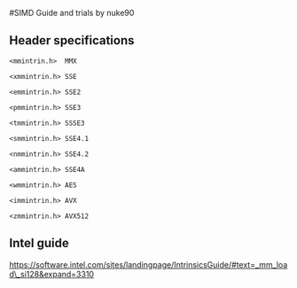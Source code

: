 #SIMD Guide and trials by nuke90

## Header specifications
```
<mmintrin.h>  MMX

<xmmintrin.h> SSE

<emmintrin.h> SSE2

<pmmintrin.h> SSE3

<tmmintrin.h> SSSE3

<smmintrin.h> SSE4.1

<nmmintrin.h> SSE4.2

<ammintrin.h> SSE4A

<wmmintrin.h> AES

<immintrin.h> AVX

<zmmintrin.h> AVX512

```

## Intel guide

https://software.intel.com/sites/landingpage/IntrinsicsGuide/#text=_mm_load\_si128&expand=3310
